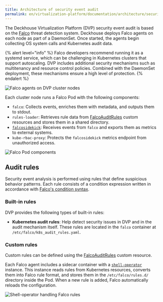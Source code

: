 ```yaml
---
title: Architecture of security event audit
permalink: en/virtualization-platform/documentation/architecture/security/runtime-audit.html
---
```


The Deckhouse Virtualization Platform (DVP) security event audit is based on the [Falco](https://falco.org/) threat detection system.
Deckhouse deploys Falco agents on each node as part of a DaemonSet.
Once started, the agents begin collecting OS system calls and Kubernetes audit data.

{% alert level="info" %}
Falco developers recommend running it as a systemd service,
which can be challenging in Kubernetes clusters that support autoscaling.
DVP includes additional security mechanisms such as multitenancy and resource control policies.
Combined with the DaemonSet deployment, these mechanisms ensure a high level of protection.
{% endalert %}

![Falco agents on DVP cluster nodes](/images/runtime-audit-engine/falco_daemonset.svg)
<!--- Source: https://docs.google.com/drawings/d/1NZ91z8NXNiuS50ybcMoMsZI3SbQASZXJGLANdaNNm_U --->

Each cluster node runs a Falco Pod with the following components:

- `falco`: Collects events, enriches them with metadata, and outputs them to stdout.
- `rules-loader`: Retrieves rule data from [FalcoAuditRules](/modules/runtime-audit-engine/cr.html#falcoauditrules) custom resources
  and stores them in a shared directory.
- [`falcosidekick`](https://github.com/falcosecurity/falcosidekick): Receives events from `falco`
  and exports them as metrics to external systems.
- `kube-rbac-proxy`: Protects the `falcosidekick` metrics endpoint from unauthorized access.

![Falco Pod components](/images/runtime-audit-engine/falco_pod.svg)
<!--- Source: https://docs.google.com/drawings/d/1rxSuJFs0tumfZ56WbAJ36crtPoy_NiPBHE6Hq5lejuI --->

## Audit rules

Security event analysis is performed using rules that define suspicious behavior patterns.
Each rule consists of a condition expression written in accordance with [Falco's condition syntax](https://falco.org/docs/concepts/rules/conditions/).

### Built-in rules

DVP provides the following types of built-in rules:

- **Kubernetes audit rules**: Help detect security issues in DVP and in the audit mechanism itself.
  These rules are located in the `falco` container at `/etc/falco/k8s_audit_rules.yaml`.

### Custom rules

Custom rules can be defined using the [FalcoAuditRules](/modules/runtime-audit-engine/cr.html#falcoauditrules) custom resource.

Each Falco agent includes a sidecar container with a [`shell-operator`](https://github.com/flant/shell-operator) instance.
This instance reads rules from Kubernetes resources, converts them into Falco rule format,
and stores them in the `/etc/falco/rules.d/` directory inside the Pod.
When a new rule is added, Falco automatically reloads the configuration.

![Shell-operator handling Falco rules](/images/runtime-audit-engine/falco_shop.svg)
<!--- Source: https://docs.google.com/drawings/d/13MFYtiwH4Y66SfEPZIcS7S2wAY6vnKcoaztxsmX1hug --->

